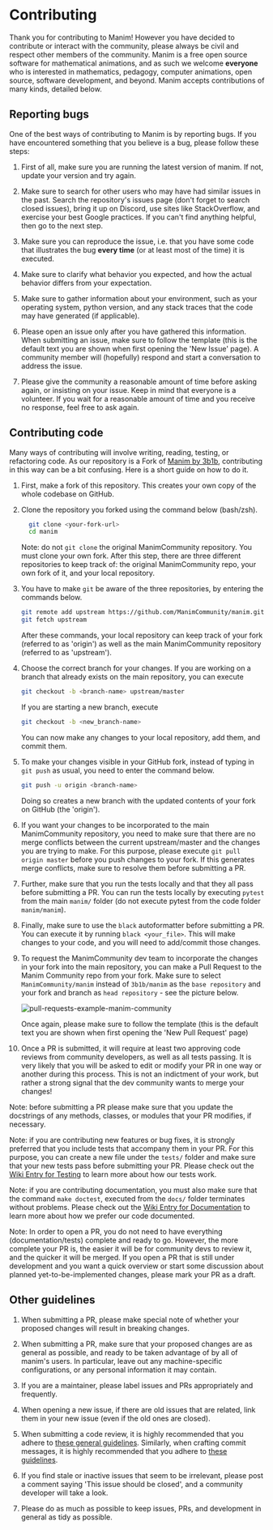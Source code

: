 # Contributing

Thank you for contributing to Manim!  However you have decided to contribute or
interact with the community, please always be civil and respect other members
of the community.  Manim is a free open source software for mathematical
animations, and as such we welcome **everyone** who is interested in
mathematics, pedagogy, computer animations, open source, software development,
and beyond.  Manim accepts contributions of many kinds, detailed below.


## Reporting bugs

One of the best ways of contributing to Manim is by reporting bugs.  If you
have encountered something that you believe is a bug, please follow these
steps:

1. First of all, make sure you are running the latest version of manim.  If
   not, update your version and try again.

2. Make sure to search for other users who may have had similar issues in the
   past.  Search the repository's issues page (don't forget to search closed
   issues), bring it up on Discord, use sites like StackOverflow, and exercise
   your best Google practices.  If you can't find anything helpful, then go to
   the next step.

3. Make sure you can reproduce the issue, i.e. that you have some code that
   illustrates the bug **every time** (or at least most of the time) it is
   executed.
   
4. Make sure to clarify what behavior you expected, and how the actual behavior
   differs from your expectation.

5. Make sure to gather information about your environment, such as your
   operating system, python version, and any stack traces that the code may
   have generated (if applicable).
   
4. Please open an issue only after you have gathered this information.  When
   submitting an issue, make sure to follow the template (this is the default
   text you are shown when first opening the 'New Issue' page).  A community
   member will (hopefully) respond and start a conversation to address the
   issue.
   
7. Please give the community a reasonable amount of time before asking again,
   or insisting on your issue.  Keep in mind that everyone is a volunteer.  If
   you wait for a reasonable amount of time and you receive no response, feel
   free to ask again.


## Contributing code

Many ways of contributing will involve writing, reading, testing, or
refactoring code.  As our repository is a Fork of [Manim by
3b1b](https://github.com/3b1b/manim), contributing in this way can be a bit
confusing.  Here is a short guide on how to do it.

1. First, make a fork of this repository.  This creates your own copy of the
   whole codebase on GitHub.

2. Clone the repository you forked using the command below (bash/zsh).

   ```sh
     git clone <your-fork-url>
     cd manim
   ```

	Note: do not `git clone` the original ManimCommunity repository.  You must
    clone your own fork.  After this step, there are three different
    repositories to keep track of: the original ManimCommunity repo, your own
    fork of it, and your local repository.

3. You have to make `git` be aware of the three repositories, by entering the
   commands below.

   ```sh
   git remote add upstream https://github.com/ManimCommunity/manim.git
   git fetch upstream
   ```

	After these commands, your local repository can keep track of your fork
    (referred to as 'origin') as well as the main ManimCommunity repository
    (referred to as 'upstream').

4. Choose the correct branch for your changes.  If you are working on a branch
   that already exists on the main repository, you can execute
   ```sh
   git checkout -b <branch-name> upstream/master
   ```
   
   If you are starting a new branch, execute
   ```sh
   git checkout -b <new_branch-name>
   ```

	You can now make any changes to your local repository, add them, and commit
   them.

5. To make your changes visible in your GitHub fork, instead of typing in `git
   push` as usual, you need to enter the command below.

   ```sh
   git push -u origin <branch-name>
   ```

   Doing so creates a new branch with the updated contents of your fork on
   GitHub (the 'origin').

6. If you want your changes to be incorporated to the main ManimCommunity
   repository, you need to make sure that there are no merge conflicts between
   the current upstream/master and the changes you are trying to make.  For
   this purpose, please execute `git pull origin master` before you push
   changes to your fork.  If this generates merge conflicts, make sure to
   resolve them before submitting a PR.

7. Further, make sure that you run the tests locally and that they all pass
   before submitting a PR.  You can run the tests locally by executing `pytest`
   from the main `manim/` folder (do not execute pytest from the code folder
   `manim/manim`).

8. Finally, make sure to use the `black` autoformatter before submitting a PR.
   You can execute it by running `black <your_file>`.  This will make changes
   to your code, and you will need to add/commit those changes.

9. To request the ManimCommunity dev team to incorporate the changes in your
   fork into the main repository, you can make a Pull Request to the Manim
   Community repo from your fork. Make sure to select `ManimCommunity/manim`
   instead of `3b1b/manim` as the `base repository` and your fork and branch as
   `head repository` - see the picture below.

   ![pull-requests-example-manim-community](./readme-assets/pull-requests.PNG)

	Once again, please make sure to follow the template (this is the default
    text you are shown when first opening the 'New Pull Request' page)

10. Once a PR is submitted, it will require at least two approving code
    reviews from community developers, as well as all tests passing.  It is
    very likely that you will be asked to edit or modify your PR in one way or
    another during this process.  This is not an indictment of your work, but
    rather a strong signal that the dev community wants to merge your changes!

Note: before submitting a PR please make sure that you update the docstrings of
any methods, classes, or modules that your PR modifies, if necessary.

Note: if you are contributing new features or bug fixes, it is strongly
preferred that you include tests that accompany them in your PR.  For this
purpose, you can create a new file under the `tests/` folder and make sure that
your new tests pass before submitting your PR. Please check out the [Wiki Entry
for Testing](https://github.com/ManimCommunity/manim/wiki/Testing) to learn
more about how our tests work.

Note: if you are contributing documentation, you must also make sure that the
command `make doctest`, executed from the `docs/` folder terminates without
problems. Please check out the [Wiki Entry for
Documentation](https://github.com/ManimCommunity/manim/wiki//Documentation-guidelines-(WIP))
to learn more about how we prefer our code documented.

Note: In order to open a PR, you do not need to have everything
(documentation/tests) complete and ready to go.  However, the more complete
your PR is, the easier it will be for community devs to review it, and the
quicker it will be merged.  If you open a PR that is still under development
and you want a quick overview or start some discussion about planned
yet-to-be-implemented changes, please mark your PR as a draft.


## Other guidelines

1. When submitting a PR, please make special note of whether your proposed
   changes will result in breaking changes.

2. When submitting a PR, make sure that your proposed changes are as general as
   possible, and ready to be taken advantage of by all of manim's users.  In
   particular, leave out any machine-specific configurations, or any personal
   information it may contain.

3. If you are a maintainer, please label issues and PRs appropriately and
   frequently.

4. When opening a new issue, if there are old issues that are related, link
   them in your new issue (even if the old ones are closed).

5. When submitting a code review, it is highly recommended that you adhere to
   [these general guidelines](https://conventionalcomments.org/).  Similarly,
   when crafting commit messages, it is highly recommended that you adhere to
   [these guidelines](https://www.conventionalcommits.org/en/v1.0.0/).
   
6. If you find stale or inactive issues that seem to be irrelevant, please post
   a comment saying 'This issue should be closed', and a community developer
   will take a look.

7. Please do as much as possible to keep issues, PRs, and development in
   general as tidy as possible.
   

   
